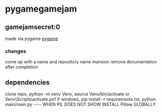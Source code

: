 # pygamegamejam
## gamejamsecret:0
made via pygame [pygame](https://www.pygame.org)
### changes
come up with a name and repository name mansion remove documentation after completion
## dependencies
clone repo, python -m venv Venv, source Venv/bin/activate or Venv\Scripts\activate.ps1 if windows, pip install -r requirements.txt, python main/main.py ---- WHEN PIL DOES NOT SHOW INSTALL Pillow GLOBALLY